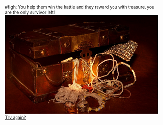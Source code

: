 #fight
You help them win the battle and they reward you with treasure. you are the only survivor left!
![Credit: pixabay](fight.png)
[Try again?](../plane.md)